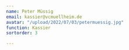 ```yaml
---
name: Peter Müssig
email: kassier@vcmuellheim.de
avatar: "/upload/2022/07/03/petermuessig.jpg"
function: Kassier
sortorder: 3

---
```


